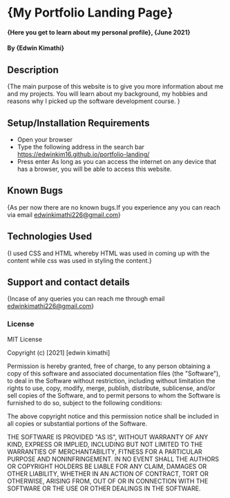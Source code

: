 # {My Portfolio Landing Page}
#### {Here you get to learn about my personal profile}, {June 2021}
#### By **{Edwin Kimathi}**
## Description
{The main purpose of this website is to give you more information about me and my projects. You will learn about my background, my hobbies and reasons why I picked up the software development course.
}
## Setup/Installation Requirements
* Open your browser
* Type the following address in the search bar
https://edwinkim16.github.io/portfolio-landing/
* Press enter As long as you can access the internet on any device that has a browser, you will be able to access this website.

## Known Bugs
{As per now there are no known bugs.If you experience any you can reach via email edwinkimathi226@gmail.com}
## Technologies Used
{I used CSS and HTML whereby HTML was used in coming up with the content while css was used in styling the content.}
## Support and contact details
{Incase of any queries you can reach me through email edwinkimathi226@gmail.com}
### License
MIT License

Copyright (c) [2021] [edwin kimathi]

Permission is hereby granted, free of charge, to any person obtaining a copy
of this software and associated documentation files (the "Software"), to deal
in the Software without restriction, including without limitation the rights
to use, copy, modify, merge, publish, distribute, sublicense, and/or sell
copies of the Software, and to permit persons to whom the Software is
furnished to do so, subject to the following conditions:

The above copyright notice and this permission notice shall be included in all
copies or substantial portions of the Software.

THE SOFTWARE IS PROVIDED "AS IS", WITHOUT WARRANTY OF ANY KIND, EXPRESS OR
IMPLIED, INCLUDING BUT NOT LIMITED TO THE WARRANTIES OF MERCHANTABILITY,
FITNESS FOR A PARTICULAR PURPOSE AND NONINFRINGEMENT. IN NO EVENT SHALL THE
AUTHORS OR COPYRIGHT HOLDERS BE LIABLE FOR ANY CLAIM, DAMAGES OR OTHER
LIABILITY, WHETHER IN AN ACTION OF CONTRACT, TORT OR OTHERWISE, ARISING FROM,
OUT OF OR IN CONNECTION WITH THE SOFTWARE OR THE USE OR OTHER DEALINGS IN THE
SOFTWARE.
  